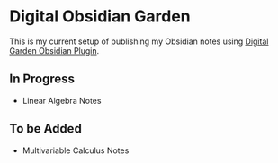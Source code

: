 # Digital Obsidian Garden
This is my current setup of publishing my Obsidian notes using [Digital Garden Obsidian Plugin](https://github.com/oleeskild/Obsidian-Digital-Garden). 

## In Progress
- Linear Algebra Notes

## To be Added
- Multivariable Calculus Notes
